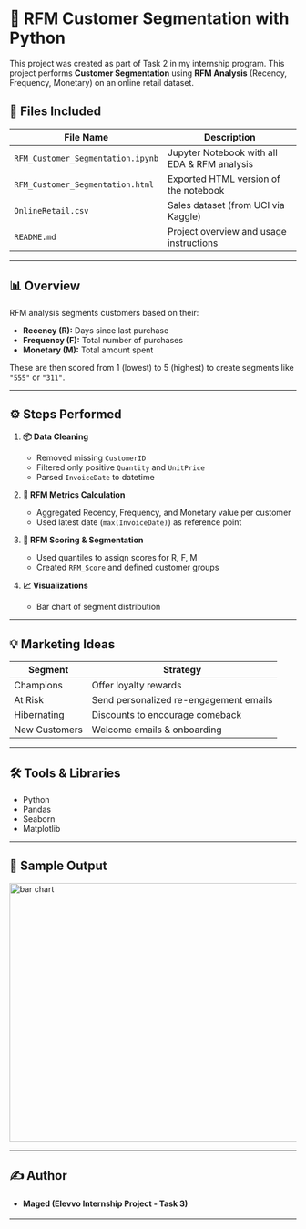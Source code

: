 # 🧠 RFM Customer Segmentation with Python

This project was created as part of Task 2 in my internship program. This project performs **Customer Segmentation** using **RFM Analysis** (Recency, Frequency, Monetary) on an online retail dataset.

## 📁 Files Included

| File Name                           | Description                                  |
| ----------------------------------- | -------------------------------------------- |
| `RFM_Customer_Segmentation.ipynb` | Jupyter Notebook with all EDA & RFM analysis |
| `RFM_Customer_Segmentation.html`  | Exported HTML version of the notebook        |
| `OnlineRetail.csv`                | Sales dataset (from UCI via Kaggle)          |
| `README.md`                       | Project overview and usage instructions      |

---

## 📊 Overview

RFM analysis segments customers based on their:

- **Recency (R):** Days since last purchase
- **Frequency (F):** Total number of purchases
- **Monetary (M):** Total amount spent

These are then scored from 1 (lowest) to 5 (highest) to create segments like `"555"` or `"311"`.

---

## ⚙️ Steps Performed

1. **📦 Data Cleaning**

   - Removed missing `CustomerID`
   - Filtered only positive `Quantity` and `UnitPrice`
   - Parsed `InvoiceDate` to datetime
2. **📐 RFM Metrics Calculation**

   - Aggregated Recency, Frequency, and Monetary value per customer
   - Used latest date (`max(InvoiceDate)`) as reference point
3. **🔢 RFM Scoring & Segmentation**

   - Used quantiles to assign scores for R, F, M
   - Created `RFM_Score` and defined customer groups
4. **📈 Visualizations**

   - Bar chart of segment distribution

---



## 💡 Marketing Ideas

| Segment       | Strategy                               |
| ------------- | -------------------------------------- |
| Champions     | Offer loyalty rewards                  |
| At Risk       | Send personalized re-engagement emails |
| Hibernating   | Discounts to encourage comeback        |
| New Customers | Welcome emails & onboarding            |

---

## 🛠 Tools & Libraries

- Python
- Pandas
- Seaborn
- Matplotlib

---

## 📸 Sample Output

<img width="603" height="454" alt="bar chart" src="https://github.com/user-attachments/assets/ab1fd147-258e-43d6-af6e-9e764d765cd9" />

---

## ✍️ Author

* #### Maged (Elevvo Internship Project - Task 3)

---
